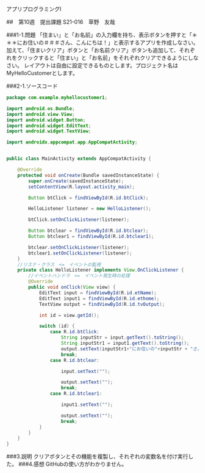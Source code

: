 アプリプログラミングⅠ

##　第10週　提出課題
S21-016　草野　友哉

###1-1.問題
「住まい」と「お名前」の入力欄を持ち、表示ボタンを押すと「＊＊＊にお住いの＃＃＃さん、こんにちは！」と表示するアプリを作成しなさい。
加えて、「住まいクリア」ボタンと「お名前クリア」ボタンも追加して、それぞれをクリックすると「住まい」と「お名前」をそれぞれクリアできるようにしなさい。
レイアウトは自由に設定できるものとします。プロジェクト名はMyHelloCustomerとします。


###2-1.ソースコード
```java
package com.example.myhellocustomer1;

import android.os.Bundle;
import android.view.View;
import android.widget.Button;
import android.widget.EditText;
import android.widget.TextView;

import androidx.appcompat.app.AppCompatActivity;


public class MainActivity extends AppCompatActivity {

    @Override
    protected void onCreate(Bundle savedInstanceState) {
        super.onCreate(savedInstanceState);
        setContentView(R.layout.activity_main);

        Button btClick = findViewById(R.id.btClick);

        HelloListener listener = new HelloListener();

        btClick.setOnClickListener(listener);

        Button btclear = findViewById(R.id.btclear);
        Button btclear1 = findViewById(R.id.btclear1);

        btclear.setOnClickListener(listener);
        btclear1.setOnClickListener(listener);
    }
    //リスナ・クラス　<=　イベントの監視
    private class HelloListener implements View.OnClickListener {
        //イベントハンドラ　<=　イベント発生時の処理
        @Override
        public void onClick(View view) {
            EditText input = findViewById(R.id.etName);
            EditText input1 = findViewById(R.id.ethome);
            TextView output = findViewById(R.id.tvOutput);

            int id = view.getId();

            switch (id) {
                case R.id.btClick:
                    String inputStr = input.getText().toString();
                    String inputStr1 = input1.getText().toString();
                    output.setText(inputStr1+"にお住いの"+inputStr + "さん、こんにちは!");
                    break;
                case R.id.btclear:

                    input.setText("");

                    output.setText("");
                    break;
                case R.id.btclear1:

                    input1.setText("");

                    output.setText("");
                    break;
            }
        }
    }
}
```
###3.説明
クリアボタンとその機能を複製し、それぞれの変数名を付け実行した。
###4.感想
GitHubの使い方がわかりません。
